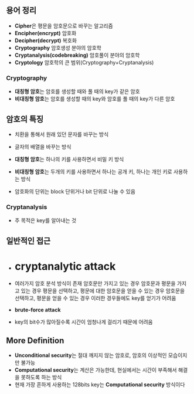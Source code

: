 ## 용어 정리
- **Cipher**은 평문을 암호문으로 바꾸는 알고리즘
- **Encipher(encrypt)** 암호화
- **Decipher(decrypt)** 복호화
- **Cryptography** 암호생성 분야의 암호학
- **Cryptanalysis(codebreaking)** 암호풀이 분야의 암호학
- **Cryptology** 암호학의 큰 범위(Cryptography+Cryptanalysis)

### Cryptography
- **대칭형 암호**는 암호를 생성할 때와 풀 때의 key가 같은 암호
- **비대칭형 암호**는 암호를 생성할 때의 key와 암호를 풀 때의 key가 다른 암호

## 암호의 특징
- 치환을 통해서 원래 있던 문자를 바꾸는 방식
- 글자의 배열을 바꾸는 방식

- **대칭형 암호**는 하나의 키를 사용하면서 비밀 키 방식
- **비대칭형 암호**는 두개의 키를 사용하면서 하나는 공개 키, 하나는 개인 키로 사용하는 방식

- 암호화의 단위는 block 단위거나 bit 단위로 나눌 수 있음

### Cryptanalysis
- 주 목적은 key를 알아내는 것
## 일반적인 접근
- # **cryptanalytic attack**
- 여러가지 암호 분석 방식이 존재
	암호문만 가지고 있는 경우 
	암호문과 평문을 가지고 있는 경우
	평문을 선택하고, 평문에 대한 암호문을 얻을 수 있는 경우
	암호문을 선택하고, 평문을 얻을 수 있는 경우
이러한 경우들에도 key를 얻기가 어려움

- **brute-force attack**
- key의 bit수가 많아질수록 시간이 엄청나게 걸리기 때문에 어려움

## More Definition
- **Unconditional security**는 절대 깨지지 않는 암호로, 암호의 이상적인 모습이지만 불가능
- **Computational security**는 계산은 가능한데, 현실에서는 시간이 부족해서 해결을 못하도록 하는 방식
- 현재 가장 흔하게 사용하는 128bits key는 **Computational security** 방식이다



